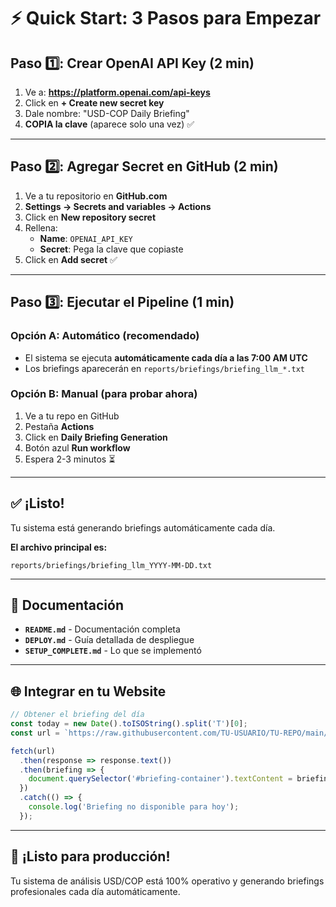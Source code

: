 # ⚡ Quick Start: 3 Pasos para Empezar

## Paso 1️⃣: Crear OpenAI API Key (2 min)

1. Ve a: **https://platform.openai.com/api-keys**
2. Click en **+ Create new secret key**
3. Dale nombre: "USD-COP Daily Briefing"
4. **COPIA la clave** (aparece solo una vez) ✅

---

## Paso 2️⃣: Agregar Secret en GitHub (2 min)

1. Ve a tu repositorio en **GitHub.com**
2. **Settings → Secrets and variables → Actions**
3. Click en **New repository secret**
4. Rellena:
   - **Name**: `OPENAI_API_KEY`
   - **Secret**: Pega la clave que copiaste
5. Click en **Add secret** ✅

---

## Paso 3️⃣: Ejecutar el Pipeline (1 min)

### Opción A: Automático (recomendado)
- El sistema se ejecuta **automáticamente cada día a las 7:00 AM UTC**
- Los briefings aparecerán en `reports/briefings/briefing_llm_*.txt`

### Opción B: Manual (para probar ahora)
1. Ve a tu repo en GitHub
2. Pestaña **Actions**
3. Click en **Daily Briefing Generation**
4. Botón azul **Run workflow**
5. Espera 2-3 minutos ⏳

---

## ✅ ¡Listo!

Tu sistema está generando briefings automáticamente cada día.

**El archivo principal es:**
```
reports/briefings/briefing_llm_YYYY-MM-DD.txt
```

---

## 📖 Documentación

- **`README.md`** - Documentación completa
- **`DEPLOY.md`** - Guía detallada de despliegue
- **`SETUP_COMPLETE.md`** - Lo que se implementó

---

## 🌐 Integrar en tu Website

```javascript
// Obtener el briefing del día
const today = new Date().toISOString().split('T')[0];
const url = `https://raw.githubusercontent.com/TU-USUARIO/TU-REPO/main/reports/briefings/briefing_llm_${today}.txt`;

fetch(url)
  .then(response => response.text())
  .then(briefing => {
    document.querySelector('#briefing-container').textContent = briefing;
  })
  .catch(() => {
    console.log('Briefing no disponible para hoy');
  });
```

---

## 🚀 ¡Listo para producción!

Tu sistema de análisis USD/COP está 100% operativo y generando briefings profesionales cada día automáticamente.
